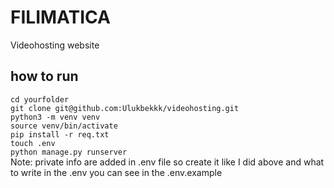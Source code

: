 # FILIMATICA
Videohosting website

## how to run
`cd yourfolder`</br>
`git clone git@github.com:Ulukbekkk/videohosting.git`</br>
`python3 -m venv venv`</br>
`source venv/bin/activate`</br>
`pip install -r req.txt`</br>
`touch .env`</br>
`python manage.py runserver`</br>
Note: private info are added in .env file so create it like I did above 
      and what to write in the .env you can see in the .env.example